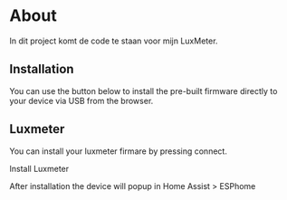# About

In dit project komt de code te staan voor mijn LuxMeter.

## Installation

You can use the button below to install the pre-built firmware directly to your device via USB from the browser.

## Luxmeter

You can install your luxmeter firmare by pressing connect.

<esp-web-install-button manifest="./myesphome-luxmeter-manifest.json"> Install Luxmeter</esp-web-install-button>

After installation the device will popup in Home Assist > ESPhome

<script type="module" src="https://unpkg.com/esp-web-tools@9/dist/web/install-button.js?module"></script>
